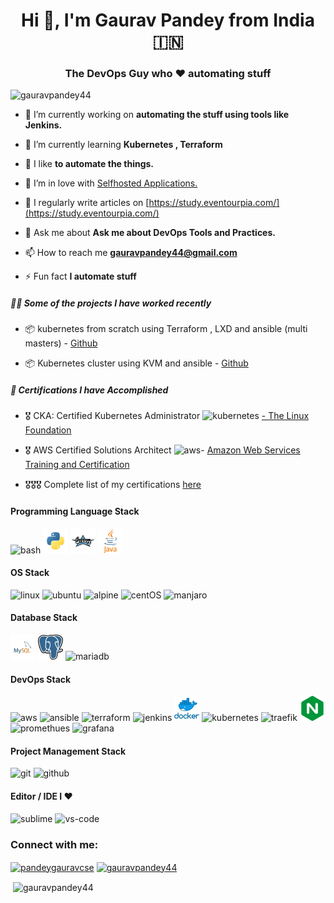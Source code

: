<h1 align="center">Hi 👋, I'm Gaurav Pandey from India 🇮🇳</h1>
<h3 align="center">The DevOps Guy who ❤️ automating stuff</h3>

<p align="left"> <img src="https://komarev.com/ghpvc/?username=gauravpandey44&label=Profile%20views&color=0e75b6&style=flat" alt="gauravpandey44" /> </p>

- 🔭 I’m currently working on **automating the stuff using tools like Jenkins.**

- 🌱 I’m currently learning **Kubernetes , Terraform**

- 👯 I like **to automate the things.**

- 🤝 I’m in love with [Selfhosted Applications.](https://github.com/awesome-selfhosted/awesome-selfhosted)

- 📝 I regularly write articles on [https://study.eventourpia.com/](https://study.eventourpia.com/)

- 💬 Ask me about **Ask me about DevOps Tools and Practices.**

- 📫 How to reach me **gauravpandey44@gmail.com**

- ⚡ Fun fact **I automate stuff**

##### 👨‍💻 Some of the projects I have worked recently

- 📦 kubernetes from scratch using Terraform , LXD and ansible (multi masters) - [Github](https://github.com/gauravpandey44/k8s_LXD)

- 📦 Kubernetes cluster using KVM and ansible - [Github](https://github.com/gauravpandey44/kubernetes_ansible_KVM)

##### 🧾 Certifications I have Accomplished

- 🎖 CKA: Certified Kubernetes Administrator <img src="https://www.vectorlogo.zone/logos/kubernetes/kubernetes-icon.svg" alt="kubernetes" width="40" height="40"/> </a> <a href="https://www.linux.org/" target="_blank" rel="noreferrer">- [The Linux Foundation](https://www.credly.com/badges/455f4008-8c0c-4db2-b82d-6caf013c5aad/public_url)
- 🎖 AWS Certified Solutions Architect <img src="https://miro.medium.com/max/680/0*CNLfP938vNtb8wkG.png" alt="aws" width="40" height="40"/>- [Amazon Web Services Training and Certification](https://www.credly.com/badges/b91ad782-b3c7-48bc-a623-0217c6b70257/public_url)
  
- 🎖🎖🎖 Complete list of my certifications [here](https://www.credly.com/users/gaurav-pandey.d7da9975/badges</p>)

#### Programming Language Stack
<p align="left"><img src="https://www.vectorlogo.zone/logos/gnu_bash/gnu_bash-icon.svg" alt="bash" title="bash" title="bash" width="40" height="40"/>  <img src="https://raw.githubusercontent.com/github/explore/80688e429a7d4ef2fca1e82350fe8e3517d3494d/topics/python/python.png" alt="python" title="python" width="40" height="40"/> <img src="https://raw.githubusercontent.com/github/explore/b15b6cf1726418913aafbf337a749dded180279d/topics/groovy/groovy.png" alt="groovy" title="groovy" width="40" height="40"/>  <img src="https://raw.githubusercontent.com/github/explore/80688e429a7d4ef2fca1e82350fe8e3517d3494d/topics/java/java.png" alt="java" title="java8" width="40" height="40"/> </p>
  
#### OS Stack
<p align="left"><img src="https://brandlogos.net/wp-content/uploads/2020/03/Linux-logo.png" alt="linux" title="linux" width="40" height="40"/>  <img src="https://www.vectorlogo.zone/logos/ubuntu/ubuntu-icon.svg" alt="ubuntu" title="ubuntu" width="40" height="40"/>  <img src="https://www.vectorlogo.zone/logos/alpinelinux/alpinelinux-icon.svg" alt="alpine" title="alpine" width="40" height="40"/> <img src="https://www.vectorlogo.zone/logos/centos/centos-icon.svg" alt="centOS" title="centOS" width="40" height="40"/> <img src="https://raw.githubusercontent.com/gilbarbara/logos/master/logos/manjaro.svg" alt="manjaro" title="manjaro" width="40" height="40"/> </p>

#### Database Stack
<p align="left"><img src="https://raw.githubusercontent.com/github/explore/80688e429a7d4ef2fca1e82350fe8e3517d3494d/topics/mysql/mysql.png" alt="mysql" title="mysql" width="40" height="40"/>  <img src="https://raw.githubusercontent.com/github/explore/80688e429a7d4ef2fca1e82350fe8e3517d3494d/topics/postgresql/postgresql.png" alt="postgresql" title="postgresql" width="40" height="40"/> <img src="https://www.vectorlogo.zone/logos/mariadb/mariadb-icon.svg" alt="mariadb" title="mariadb"  width="40" height="40"/> </p>

#### DevOps Stack 
<p align="left"><img src="https://download.logo.wine/logo/Amazon_Web_Services/Amazon_Web_Services-Logo.wine.png" alt="aws" title="aws" width="40" height="40"/>   <img src="https://www.vectorlogo.zone/logos/ansible/ansible-icon.svg" alt="ansible" title="ansible" width="40" height="40"/> <img src="https://www.vectorlogo.zone/logos/terraformio/terraformio-icon.svg" alt="terraform" title="terraform" width="40" height="40"/> <img src="https://www.vectorlogo.zone/logos/jenkins/jenkins-icon.svg" alt="jenkins" title="jenkins" width="40" height="40"/>  <img src="https://raw.githubusercontent.com/github/explore/80688e429a7d4ef2fca1e82350fe8e3517d3494d/topics/docker/docker.png" alt="docker" title="docker" width="40" height="40"/>   <img src="https://www.vectorlogo.zone/logos/kubernetes/kubernetes-icon.svg" alt="kubernetes" title="kubernetes" width="40" height="40"/>  <img src="https://www.vectorlogo.zone/logos/traefikio/traefikio-icon.svg" alt="traefik" title="traefik" width="40" height="40"/> <img src="https://raw.githubusercontent.com/github/explore/85cceaeeaf993ca35664dc37ea24f9237fbbfc14/topics/nginx/nginx.png" alt="nginx" title="nginx" width="40" height="40"/>  <img src="https://www.vectorlogo.zone/logos/prometheusio/prometheusio-icon.svg" alt="promethues" title="promethues" width="40" height="40"/>  <img src="https://www.vectorlogo.zone/logos/grafana/grafana-icon.svg" alt="grafana" title="grafana" width="40" height="40"/> </p>

#### Project Management Stack
<p align="left"><img src="https://www.vectorlogo.zone/logos/git-scm/git-scm-icon.svg" alt="git" title="git" width="40" height="40"/>  <img src="https://www.vectorlogo.zone/logos/github/github-icon.svg" alt="github" title="github" width="40" height="40"/> </p>

#### Editor / IDE I ♥
<p align="left"><img src="https://cdn.worldvectorlogo.com/logos/sublime-text.svg" alt="sublime" title="sublime" width="40" height="40"/> <img src="https://www.vectorlogo.zone/logos/visualstudio_code/visualstudio_code-icon.svg" alt="vs-code" title="vs-code" width="40" height="40"/>
  
<h3 align="left">Connect with me:</h3>
<p align="left">
<a href="https://linkedin.com/in/pandeygauravcse" target="blank"><img align="center" src="https://raw.githubusercontent.com/rahuldkjain/github-profile-readme-generator/master/src/images/icons/Social/linked-in-alt.svg" alt="pandeygauravcse" height="30" width="40" /></a>
<a href="https://www.reddit.com/user/gauravpandey44" target="blank"><img align="center" src="https://seeklogo.com/images/R/reddit-logo-23F13F6A6A-seeklogo.com.png" alt="gauravpandey44" height="30" width="40" /></a>
</p>


<p>&nbsp;<img align="center" src="https://github-readme-stats.vercel.app/api?username=gauravpandey44&show_icons=true&hide=stars,issues" alt="gauravpandey44" /></p>

